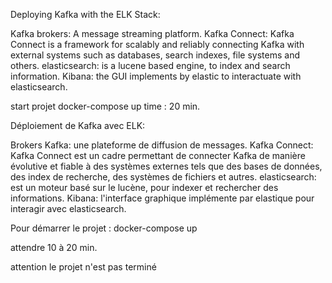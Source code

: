 Deploying Kafka with the ELK Stack:

Kafka brokers: A message streaming platform.
Kafka Connect: Kafka Connect is a framework for scalably and reliably connecting Kafka with external systems such as databases, search indexes, file systems and others.
elasticsearch: is a lucene based engine, to index and search information.
Kibana: the GUI implements by elastic to interactuate with elasticsearch.

start projet 
docker-compose up 
time : 20 min.

Déploiement de Kafka avec ELK:

Brokers Kafka: une plateforme de diffusion de messages.
Kafka Connect: Kafka Connect est un cadre permettant de connecter Kafka de manière évolutive et fiable à des systèmes externes tels que des bases de données, des index de recherche, des systèmes de fichiers et autres.
elasticsearch: est un moteur basé sur le lucène, pour indexer et rechercher des informations.
Kibana: l'interface graphique implémente par elastique pour interagir avec elasticsearch.

Pour démarrer le projet :
docker-compose up 

attendre 10 à 20 min.

attention le projet n'est pas terminé
